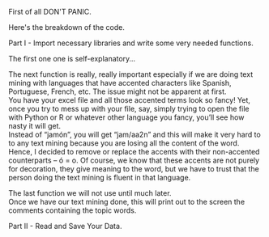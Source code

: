First of all DON'T PANIC.

Here's the breakdown of the code.

Part I - Import necessary libraries and write some very needed functions.

The first one one is self-explanatory…

The next function is really, really important especially if we are doing text mining with languages 
that have accented characters like Spanish, Portuguese, French, etc.  The issue might not be apparent at first.  
You have your excel file and all those accented terms look so fancy! Yet, once you try to mess up with your file, 
say, simply trying to open the file with Python or R or whatever other language you fancy, you’ll see how nasty it will get.  
Instead of “jamón”, you will get “jam/aa2n” and this will make it very hard to to any text mining because you are losing 
all the content of the word.  Hence, I decided to remove or replace the accents with their non-accented counterparts – ó = o. 
Of course, we know that these accents are not purely for decoration, they give meaning to the word, but we have to 
trust that the person doing the text mining is fluent in that language. 

The last function we will not use until much later.  
Once we have our text mining done, this will print out to the screen the comments containing the topic words.


Part II - Read and Save Your Data.
